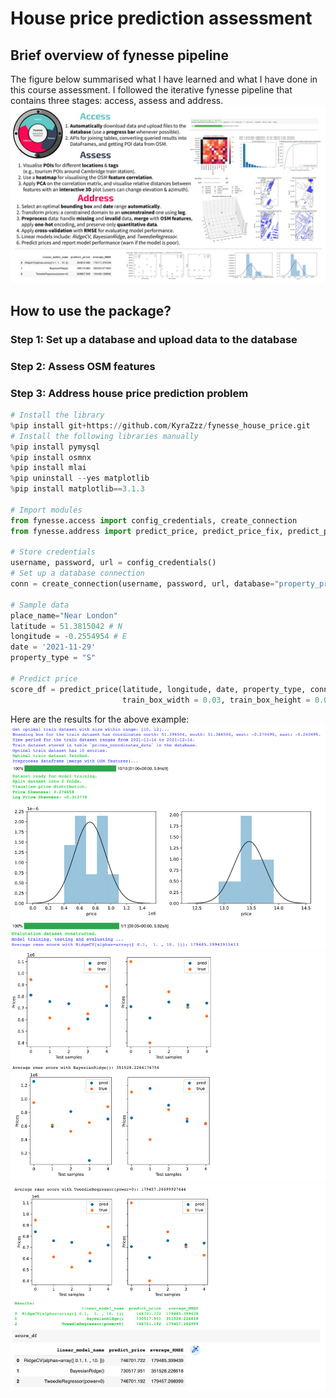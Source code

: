 # House price prediction assessment
## Brief overview of fynesse pipeline
The figure below summarised what I have learned and what I have done in this course assessment. I followed the iterative fynesse pipeline that contains three stages: access, assess and address.
![Overview](./images/final_overview.jpg)
## How to use the package?
### Step 1: Set up a database and upload data to the database
### Step 2: Assess OSM features
### Step 3: Address house price prediction problem
```python
# Install the library
%pip install git+https://github.com/KyraZzz/fynesse_house_price.git
# Install the following libraries manually
%pip install pymysql
%pip install osmnx
%pip install mlai
%pip uninstall --yes matplotlib
%pip install matplotlib==3.1.3

# Import modules
from fynesse.access import config_credentials, create_connection 
from fynesse.address import predict_price, predict_price_fix, predict_price_relaxed_property

# Store credentials
username, password, url = config_credentials()
# Set up a database connection
conn = create_connection(username, password, url, database="property_prices")

# Sample data
place_name="Near London"
latitude = 51.3815042 # N
longitude = -0.2554954 # E
date = '2021-11-29'
property_type = "S"

# Predict price
score_df = predict_price(latitude, longitude, date, property_type, conn, train_size_lb=10, train_size_ub=12,
                         train_box_width = 0.03, train_box_height = 0.03, diff_lb = 15, diff_ub = 15)

```
Here are the results for the above example:
![image](images/res-1.png)
![image](images/res-2.png)
![image](images/res-3.png)